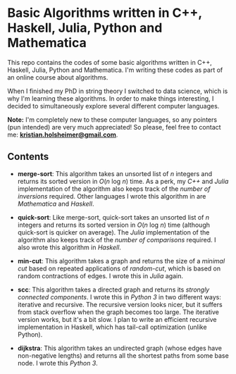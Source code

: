# Basic Algorithms written in C++, Haskell, Julia, Python and Mathematica

This repo contains the codes of some basic algorithms written in C++, Haskell, Julia, Python and Mathematica. I'm writing these codes as part of an online course about algorithms.

When I finished my PhD in string theory I switched to data science, which is why I'm learning these algorithms. In order to make things interesting, I decided to simultaneously explore several different computer languages.

**Note:** I'm completely new to these computer languages, so any pointers (pun intended) are very much appreciated! So please, feel free to contact me: **kristian.holsheimer@gmail.com**.


## Contents

* **merge-sort**: This algorithm takes an unsorted list of *n* integers and returns its sorted version in *O*(*n* log *n*) time. As a perk, my *C++* and *Julia* implementation of the algorithm also keeps track of the *number of inversions* required. Other languages I wrote this algorithm in are *Mathematica* and *Haskell*.

* **quick-sort**: Like merge-sort, quick-sort takes an unsorted list of *n* integers and returns its sorted version in *O*(*n* log *n*) time (although quick-sort is quicker on average). The *Julia* implementation of the algorithm also keeps track of the *number of comparisons* required. I also wrote this algorithm in *Haskell*.

* **min-cut**: This algorithm takes a graph and returns the size of a *minimal cut* based on repeated applications of *random-cut*, which is based on random contractions of edges. I wrote this in *Julia* again.

* **scc**: This algorithm takes a directed graph and returns its *strongly connected components*. I wrote this in *Python 3* in two different ways: iterative and recursive. The recursive version looks nicer, but it suffers from stack overflow when the graph becomes too large. The iterative version works, but it's a bit slow. I plan to write an efficient recursive implementation in Haskell, which has tail-call optimization (unlike Python).
 
* **dijkstra**: This algorithm takes an undirected graph (whose edges have non-negative lengths) and returns all the shortest paths from some base node. I wrote this *Python 3*.
